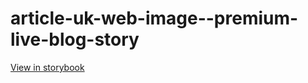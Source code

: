 # article-uk-web-image--premium-live-blog-story

[View in storybook](https://raw.githack.com/Independent-Digital-News-and-Media-Ltd/indy-pwamp-sb/PR-1627-sb/index.html?path=/story/article-uk-web-image--premium-live-blog-story)